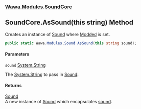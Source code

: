 ### [Wawa.Modules](Wawa.Modules.md 'Wawa.Modules').[SoundCore](SoundCore.md 'Wawa.Modules.SoundCore')

## SoundCore.AsSound(this string) Method

Creates an instance of [Sound](Sound.md 'Wawa.Modules.Sound') where [Modded](Sound.Modded().md 'Wawa.Modules.Sound.Modded') is set.

```csharp
public static Wawa.Modules.Sound AsSound(this string sound);
```
#### Parameters

<a name='Wawa.Modules.SoundCore.AsSound(thisstring).sound'></a>

`sound` [System.String](https://docs.microsoft.com/en-us/dotnet/api/System.String 'System.String')

The [System.String](https://docs.microsoft.com/en-us/dotnet/api/System.String 'System.String') to pass in [Sound](Sound.md 'Wawa.Modules.Sound').

#### Returns
[Sound](Sound.md 'Wawa.Modules.Sound')  
A new instance of [Sound](Sound.md 'Wawa.Modules.Sound') which encapsulates [sound](SoundCore.AsSound(String).md#Wawa.Modules.SoundCore.AsSound(thisstring).sound 'Wawa.Modules.SoundCore.AsSound(this string).sound').